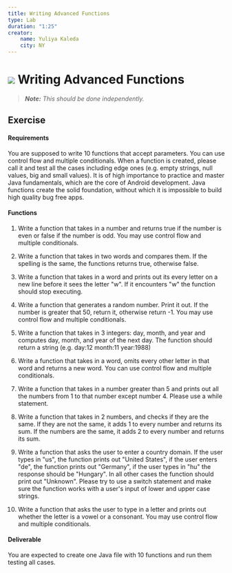 ```yaml
---
title: Writing Advanced Functions
type: Lab
duration: "1:25"
creator:
    name: Yuliya Kaleda
    city: NY
---
```


# ![](https://ga-dash.s3.amazonaws.com/production/assets/logo-9f88ae6c9c3871690e33280fcf557f33.png) Writing Advanced Functions

> ***Note:*** _This should be done independently._

## Exercise

#### Requirements
You are supposed to write 10 functions that accept parameters. You can use control flow and multiple conditionals. When a function is created, please call it and test all the cases including edge ones (e.g. empty strings, null values, big and small values). It is of high importance to practice and master Java fundamentals, which are the core of Android development. Java functions create the solid foundation, without which it is impossible to build high quality bug free apps.

#### Functions
1. Write a function that takes in a number and returns true if the number is even or false if the number is odd. You may use
  control flow and multiple conditionals.

2. Write a function that takes in two words and compares them. If the spelling is the same, the functions returns true,
  otherwise false.

3. Write a function that takes in a word and prints out its every letter on a new line before it sees the letter "w". If it encounters "w"
  the function should stop executing.

4. Write a function that generates a random number. Print it out. If the number is greater that 50, return it, otherwise
  return -1. You may use control flow and multiple conditionals.

5. Write a function that takes in 3 integers: day, month, and year and computes day, month, and year of the next day. The
  function should return a string (e.g. day:12 month:11 year:1988)

6. Write a function that takes in a word, omits every other letter in that word and returns a new word. You can use
  control flow and multiple conditionals.

7. Write a function that takes in a number greater than 5 and prints out all the numbers from 1 to that number except number 4. Please use a while statement.

8. Write a function that takes in 2 numbers, and checks if they are the same. If they are not the same, it adds 1 to every number and returns its sum. If the numbers are the same, it adds 2 to every number and returns its sum.

9. Write a function that asks the user to enter a country domain. If the user types in "us", the function prints out "United States", if the user enters "de", the function prints out "Germany", if the user types in "hu" the response should be "Hungary". In all other cases the function should print out "Unknown". Please try to use a switch statement and make sure the function works with a user's input of lower and upper case strings.

10. Write a function that asks the user to type in a letter and prints out whether the letter is a vowel or a consonant.
    You may use control flow and multiple conditionals.

#### Deliverable

You are expected to create one Java file with 10 functions and run them testing all cases.
